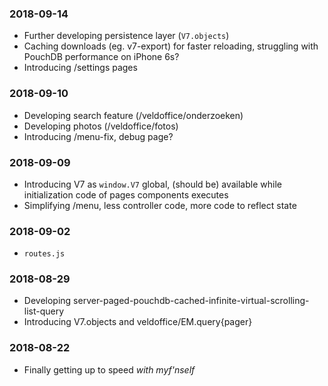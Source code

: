 ### 2018-09-14
- Further developing persistence layer (`V7.objects`)
- Caching downloads (eg. v7-export) for faster reloading, struggling with PouchDB performance on iPhone 6s?
- Introducing /settings pages

### 2018-09-10
- Developing search feature (/veldoffice/onderzoeken)
- Developing photos (/veldoffice/fotos)
- Introducing /menu-fix, debug page?

### 2018-09-09
- Introducing V7 as `window.V7` global, (should be) available while initialization code of pages components executes
- Simplifying /menu, less controller code, more code to reflect state

### 2018-09-02
- `routes.js`

### 2018-08-29
- Developing server-paged-pouchdb-cached-infinite-virtual-scrolling-list-query 
- Introducing V7.objects and veldoffice/EM.query{pager}

### 2018-08-22
- Finally getting up to speed _with myf'nself_